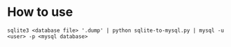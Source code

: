 # How to use
```
sqlite3 <database file> '.dump' | python sqlite-to-mysql.py | mysql -u <user> -p <mysql database>
```

